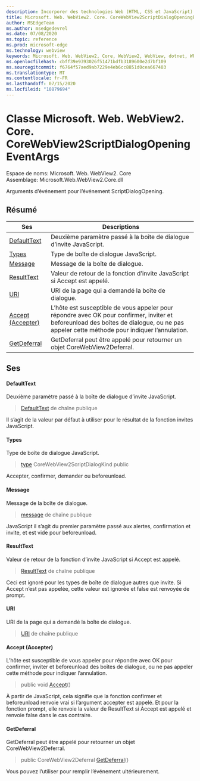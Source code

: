 ```yaml
---
description: Incorporer des technologies Web (HTML, CSS et JavaScript) dans vos applications natives avec le contrôle Microsoft Edge WebView2
title: Microsoft. Web. WebView2. Core. CoreWebView2ScriptDialogOpeningEventArgs
author: MSEdgeTeam
ms.author: msedgedevrel
ms.date: 07/08/2020
ms.topic: reference
ms.prod: microsoft-edge
ms.technology: webview
keywords: Microsoft. Web. WebView2, Core, WebView2, WebView, dotnet, WPF, WinForms, application, Edge, CoreWebView2, CoreWebView2Controller, contrôle de navigateur, Edge html, Microsoft. Web. WebView2. Core. CoreWebView2ScriptDialogOpeningEventArgs
ms.openlocfilehash: cbff39e9393026f51471bdfb3189600e2d7bf109
ms.sourcegitcommit: f6764f57aed9ab7229e4eb6cc8851d0cea667403
ms.translationtype: MT
ms.contentlocale: fr-FR
ms.lasthandoff: 07/15/2020
ms.locfileid: "10879694"
---
```

# Classe Microsoft. Web. WebView2. Core. CoreWebView2ScriptDialogOpeningEventArgs 

Espace de noms: Microsoft. Web. WebView2. Core \
Assemblage: Microsoft.Web.WebView2.Core.dll

Arguments d’événement pour l’événement ScriptDialogOpening.

## Résumé

 Ses                        | Descriptions
--------------------------------|---------------------------------------------
[DefaultText](#defaulttext) | Deuxième paramètre passé à la boîte de dialogue d’invite JavaScript.
[Types](#kind) | Type de boîte de dialogue JavaScript.
[Message](#message) | Message de la boîte de dialogue.
[ResultText](#resulttext) | Valeur de retour de la fonction d’invite JavaScript si Accept est appelé.
[URI](#uri) | URI de la page qui a demandé la boîte de dialogue.
[Accept (Accepter)](#accept) | L’hôte est susceptible de vous appeler pour répondre avec OK pour confirmer, inviter et beforeunload des boîtes de dialogue, ou ne pas appeler cette méthode pour indiquer l’annulation.
[GetDeferral](#getdeferral) | GetDeferral peut être appelé pour retourner un objet CoreWebView2Deferral.

## Ses

#### DefaultText 

Deuxième paramètre passé à la boîte de dialogue d’invite JavaScript.

> [DefaultText](#defaulttext) de chaîne publique

Il s’agit de la valeur par défaut à utiliser pour le résultat de la fonction invites JavaScript.

#### Types 

Type de boîte de dialogue JavaScript.

> [type](#kind) CoreWebView2ScriptDialogKind public

Accepter, confirmer, demander ou beforeunload.

#### Message 

Message de la boîte de dialogue.

> [message](#message) de chaîne publique

JavaScript il s’agit du premier paramètre passé aux alertes, confirmation et invite, et est vide pour beforeunload.

#### ResultText 

Valeur de retour de la fonction d’invite JavaScript si Accept est appelé.

> [ResultText](#resulttext) de chaîne publique

Ceci est ignoré pour les types de boîte de dialogue autres que invite. Si Accept n’est pas appelée, cette valeur est ignorée et false est renvoyée de prompt.

#### URI 

URI de la page qui a demandé la boîte de dialogue.

> [URI](#uri) de chaîne publique

#### Accept (Accepter) 

L’hôte est susceptible de vous appeler pour répondre avec OK pour confirmer, inviter et beforeunload des boîtes de dialogue, ou ne pas appeler cette méthode pour indiquer l’annulation.

> public void [Accept](#accept)()

À partir de JavaScript, cela signifie que la fonction confirmer et beforeunload renvoie vrai si l’argument accepter est appelé. Et pour la fonction prompt, elle renvoie la valeur de ResultText si Accept est appelé et renvoie false dans le cas contraire.

#### GetDeferral 

GetDeferral peut être appelé pour retourner un objet CoreWebView2Deferral.

> public CoreWebView2Deferral [GetDeferral](#getdeferral)()

Vous pouvez l’utiliser pour remplir l’événement ultérieurement.

